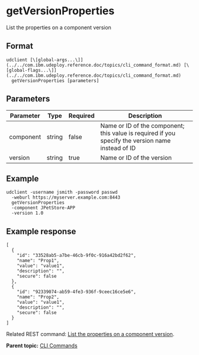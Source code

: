 # getVersionProperties

List the properties on a component version

## Format

```
udclient [\[global-args...\]](../../com.ibm.udeploy.reference.doc/topics/cli_command_format.md) [\[global-flags...\]](../../com.ibm.udeploy.reference.doc/topics/cli_command_format.md)
  getVersionProperties [parameters]
```

## Parameters

|Parameter|Type|Required|Description|
|---------|----|--------|-----------|
|component|string|false|Name or ID of the component; this value is required if you specify the version name instead of ID|
|version|string|true|Name or ID of the version|

## Example

```
udclient -username jsmith -password passwd 
  -weburl https://myserver.example.com:8443
  getVersionProperties
  -component JPetStore-APP
  -version 1.0
```

## Example response

```
[
  {
    "id": "33528ab5-a7be-46cb-9f0c-916a42bd2f62",
    "name": "Prop1",
    "value": "value1",
    "description": "",
    "secure": false
  },
  {
    "id": "92339074-ab59-4fe3-936f-9ceec16ce5e6",
    "name": "Prop2",
    "value": "value1",
    "description": "",
    "secure": false
  }
]
```

Related REST command: [List the properties on a component version](rest_cli_version_versionproperties_get.md).

**Parent topic:** [CLI Commands](../../com.ibm.udeploy.reference.doc/topics/cli_commands.md)

